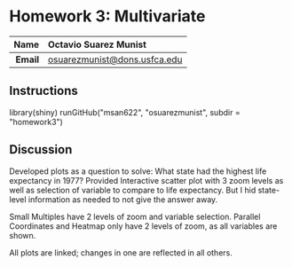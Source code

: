 Homework 3: Multivariate
==============================

| **Name**  | Octavio Suarez Munist  |
|----------:|:-------------|
| **Email** | osuarezmunist@dons.usfca.edu |

## Instructions ##

library(shiny)
runGitHub("msan622", "osuarezmunist", subdir = "homework3")

## Discussion ##

Developed plots as a question to solve: What state had the highest life expectancy in 1977? 
Provided Interactive scatter plot with 3 zoom levels as well as selection of variable to compare to life expectancy. But I hid state-level information as needed to not give the answer away.

Small Multiples have 2 levels of zoom and variable selection.
Parallel Coordinates and Heatmap only have 2 levels of zoom, as all variables are shown.

All plots are linked; changes in one are reflected in all others.


